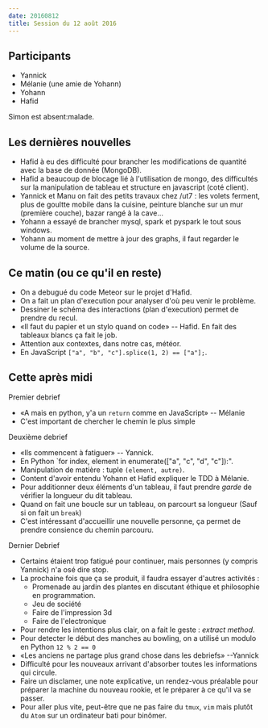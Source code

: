 ```yaml
---
date: 20160812
title: Session du 12 août 2016
---
```


## Participants

- Yannick
- Mélanie (une amie de Yohann)
- Yohann
- Hafid

Simon est absent:malade.

## Les dernières nouvelles

- Hafid à eu des difficulté pour brancher les modifications de quantité avec la
  base de donnée (MongoDB).
- Hafid a beaucoup de blocage lié à l'utilisation de mongo, des difficultés sur
  la manipulation de tableau et structure en javascript (coté client).
- Yannick et Manu on fait des petits travaux chez /ut7 : les volets ferment,
  plus de goultte mobile dans la cuisine, peinture blanche sur un mur (première
  couche), bazar rangé à la cave...
- Yohann a essayé de brancher mysql, spark et pyspark le tout sous windows.
- Yohann au moment de mettre à jour des graphs, il faut regarder le volume de
  la source.

## Ce matin (ou ce qu'il en reste)

- On a debugué du code Meteor sur le projet d'Hafid.
- On a fait un plan d'execution pour analyser d'où peu venir le problème.
- Dessiner le schéma des interactions (plan d'execution) permet de prendre du recul.
- «Il faut du papier et un stylo quand on code» -- Hafid. En fait des tableaux blancs ça fait le job.
- Attention aux contextes, dans notre cas, météor.
- En JavaScript `["a", "b", "c"].splice(1, 2) == ["a"];`.

## Cette après midi

Premier debrief

- «A mais en python, y'a un `return` comme en JavaScript» -- Mélanie
- C'est important de chercher le chemin le plus simple

Deuxième debrief

- «Ils commencent à fatiguer» -- Yannick.
- En Python `for index, element in enumerate(["a", "c", "d", "c"]):".
- Manipulation de matière : tuple `(element, autre)`.
- Content d'avoir entendu Yohann et Hafid expliquer le TDD à Mélanie.
- Pour additionner deux éléments d'un tableau, il faut prendre _garde_ de
  vérifier la longueur du dit tableau.
- Quand on fait une boucle sur un tableau, on parcourt sa longueur (Sauf si on
  fait un `break`)
- C'est intéressant d'accueillir une nouvelle personne, ça permet de prendre
  consience du chemin parcouru.

Dernier Debrief

- Certains étaient trop fatigué pour continuer, mais personnes (y compris
  Yannick) n'a osé dire stop.
- La prochaine fois que ça se produit, il faudra essayer d'autres activités :
  - Promenade au jardin des plantes en discutant éthique et philosophie en
    programmation.
  - Jeu de société
  - Faire de l'impression 3d
  - Faire de l'electronique
- Pour rendre les intentions plus clair, on a fait le geste : _extract method_.
- Pour detecter le début des manches au bowling, on a utilisé un modulo en
  Python `12 % 2 == 0`
- «Les anciens ne partage plus grand chose dans les debriefs» --Yannick
- Difficulté pour les nouveaux arrivant d'absorber toutes les informations qui
  circule.
- Faire un disclamer, une note explicative, un rendez-vous préalable pour
  préparer la machine du nouveau rookie, et le préparer à ce qu'il va se
  passer.
- Pour aller plus vite, peut-être que ne pas faire du `tmux`, `vim` mais plutôt
  du `Atom` sur un ordinateur bati pour binômer.

